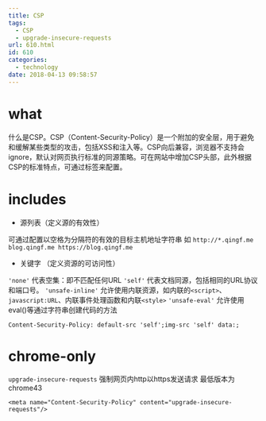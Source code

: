 ```yaml
---
title: CSP
tags:
  - CSP
  - upgrade-insecure-requests
url: 610.html
id: 610
categories:
  - technology
date: 2018-04-13 09:58:57
---
```


what
====

什么是CSP。CSP（Content-Security-Policy）是一个附加的安全层，用于避免和缓解某些类型的攻击，包括XSS和注入等。CSP向后兼容，浏览器不支持会ignore，默认对网页执行标准的同源策略。可在网站中增加CSP头部，此外根据CSP的标准特点，可通过标签来配置。

includes
========

*   源列表（定义源的有效性）

可通过配置以空格为分隔符的有效的目标主机地址字符串 如 `http://*.qingf.me blog.qingf.me https://blog.qingf.me`

*   关键字 （定义资源的可访问性）

`'none'` 代表空集：即不匹配任何URL `'self'` 代表文档同源，包括相同的URL协议和端口号。 `'unsafe-inline'` 允许使用内联资源，如内联的`<script>`、`javascript:URL`、内联事件处理函数和内联`<style>` `'unsafe-eval'` 允许使用eval()等通过字符串创建代码的方法

    Content-Security-Policy: default-src 'self';img-src 'self' data:;
    

chrome-only
===========

`upgrade-insecure-requests` 强制网页内http以https发送请求 最低版本为chrome43

    <meta name="Content-Security-Policy" content="upgrade-insecure-requests"/>